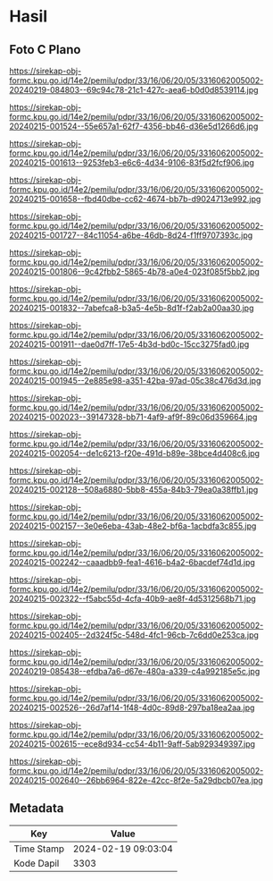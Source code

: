 # Hasil

## Foto C Plano

https://sirekap-obj-formc.kpu.go.id/14e2/pemilu/pdpr/33/16/06/20/05/3316062005002-20240219-084803--69c94c78-21c1-427c-aea6-b0d0d8539114.jpg

https://sirekap-obj-formc.kpu.go.id/14e2/pemilu/pdpr/33/16/06/20/05/3316062005002-20240215-001524--55e657a1-62f7-4356-bb46-d36e5d1266d6.jpg

https://sirekap-obj-formc.kpu.go.id/14e2/pemilu/pdpr/33/16/06/20/05/3316062005002-20240215-001613--9253feb3-e6c6-4d34-9106-83f5d2fcf906.jpg

https://sirekap-obj-formc.kpu.go.id/14e2/pemilu/pdpr/33/16/06/20/05/3316062005002-20240215-001658--fbd40dbe-cc62-4674-bb7b-d9024713e992.jpg

https://sirekap-obj-formc.kpu.go.id/14e2/pemilu/pdpr/33/16/06/20/05/3316062005002-20240215-001727--84c11054-a6be-46db-8d24-f1ff9707393c.jpg

https://sirekap-obj-formc.kpu.go.id/14e2/pemilu/pdpr/33/16/06/20/05/3316062005002-20240215-001806--9c42fbb2-5865-4b78-a0e4-023f085f5bb2.jpg

https://sirekap-obj-formc.kpu.go.id/14e2/pemilu/pdpr/33/16/06/20/05/3316062005002-20240215-001832--7abefca8-b3a5-4e5b-8d1f-f2ab2a00aa30.jpg

https://sirekap-obj-formc.kpu.go.id/14e2/pemilu/pdpr/33/16/06/20/05/3316062005002-20240215-001911--dae0d7ff-17e5-4b3d-bd0c-15cc3275fad0.jpg

https://sirekap-obj-formc.kpu.go.id/14e2/pemilu/pdpr/33/16/06/20/05/3316062005002-20240215-001945--2e885e98-a351-42ba-97ad-05c38c476d3d.jpg

https://sirekap-obj-formc.kpu.go.id/14e2/pemilu/pdpr/33/16/06/20/05/3316062005002-20240215-002023--39147328-bb71-4af9-af9f-89c06d359664.jpg

https://sirekap-obj-formc.kpu.go.id/14e2/pemilu/pdpr/33/16/06/20/05/3316062005002-20240215-002054--de1c6213-f20e-491d-b89e-38bce4d408c6.jpg

https://sirekap-obj-formc.kpu.go.id/14e2/pemilu/pdpr/33/16/06/20/05/3316062005002-20240215-002128--508a6880-5bb8-455a-84b3-79ea0a38ffb1.jpg

https://sirekap-obj-formc.kpu.go.id/14e2/pemilu/pdpr/33/16/06/20/05/3316062005002-20240215-002157--3e0e6eba-43ab-48e2-bf6a-1acbdfa3c855.jpg

https://sirekap-obj-formc.kpu.go.id/14e2/pemilu/pdpr/33/16/06/20/05/3316062005002-20240215-002242--caaadbb9-fea1-4616-b4a2-6bacdef74d1d.jpg

https://sirekap-obj-formc.kpu.go.id/14e2/pemilu/pdpr/33/16/06/20/05/3316062005002-20240215-002322--f5abc55d-4cfa-40b9-ae8f-4d5312568b71.jpg

https://sirekap-obj-formc.kpu.go.id/14e2/pemilu/pdpr/33/16/06/20/05/3316062005002-20240215-002405--2d324f5c-548d-4fc1-96cb-7c6dd0e253ca.jpg

https://sirekap-obj-formc.kpu.go.id/14e2/pemilu/pdpr/33/16/06/20/05/3316062005002-20240219-085438--efdba7a6-d67e-480a-a339-c4a992185e5c.jpg

https://sirekap-obj-formc.kpu.go.id/14e2/pemilu/pdpr/33/16/06/20/05/3316062005002-20240215-002526--26d7af14-1f48-4d0c-89d8-297ba18ea2aa.jpg

https://sirekap-obj-formc.kpu.go.id/14e2/pemilu/pdpr/33/16/06/20/05/3316062005002-20240215-002615--ece8d934-cc54-4b11-9aff-5ab929349397.jpg

https://sirekap-obj-formc.kpu.go.id/14e2/pemilu/pdpr/33/16/06/20/05/3316062005002-20240215-002640--26bb6964-822e-42cc-8f2e-5a29dbcb07ea.jpg


## Metadata

| Key        | Value               |
| ---------- | ------------------- |
| Time Stamp | 2024-02-19 09:03:04 |
| Kode Dapil | 3303                |



